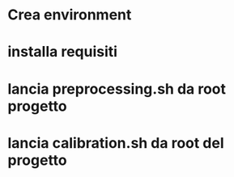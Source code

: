 # Crea environment
# installa requisiti
# lancia preprocessing.sh da root progetto
# lancia calibration.sh da root del progetto
